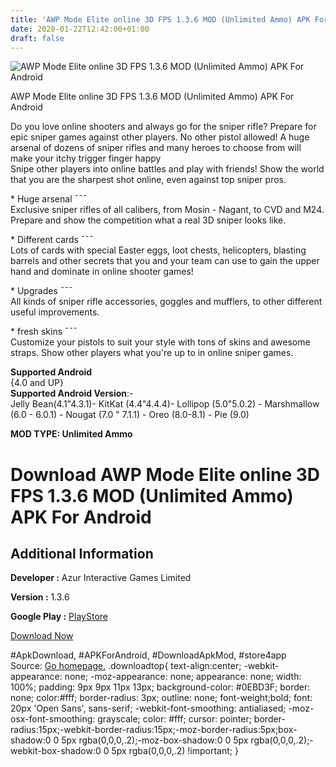 ```yaml
---
title: 'AWP Mode Elite online 3D FPS 1.3.6 MOD (Unlimited Ammo) APK For Android'
date: 2020-01-22T12:42:00+01:00
draft: false
---
```


![AWP Mode Elite online 3D FPS 1.3.6 MOD (Unlimited Ammo) APK For Android](https://i1.wp.com/apkhome.net/wp-content/uploads/2020/01/AWP-Mode-Elite-online-3D-FPS1.3.6-MOD-Unlimited-Ammo.jpg "AWP Mode Elite online 3D FPS 1.3.6 MOD (Unlimited Ammo) APK For Android")

  

AWP Mode Elite online 3D FPS 1.3.6 MOD (Unlimited Ammo) APK For Android

Do you love online shooters and always go for the sniper rifle? Prepare for epic sniper games against other players. No other pistol allowed! A huge arsenal of dozens of sniper rifles and many heroes to choose from will make your itchy trigger finger happy  
Snipe other players into online battles and play with friends! Show the world that you are the sharpest shot online, even against top sniper pros.

\* Huge arsenal ¯¯¯  
Exclusive sniper rifles of all calibers, from Mosin - Nagant, to CVD and M24. Prepare and show the competition what a real 3D sniper looks like.

\* Different cards ¯¯¯  
Lots of cards with special Easter eggs, loot chests, helicopters, blasting barrels and other secrets that you and your team can use to gain the upper hand and dominate in online shooter games!

\* Upgrades ¯¯¯  
All kinds of sniper rifle accessories, goggles and mufflers, to other different useful improvements.

\* fresh skins ¯¯¯  
Customize your pistols to suit your style with tons of skins and awesome straps. Show other players what you're up to in online sniper games.

**Supported Android**  
{4.0 and UP}  
**Supported Android Version**:-  
Jelly Bean(4.1"4.3.1)- KitKat (4.4"4.4.4)- Lollipop (5.0"5.0.2) - Marshmallow (6.0 - 6.0.1) - Nougat (7.0 " 7.1.1) - Oreo (8.0-8.1) - Pie (9.0)

**MOD TYPE: Unlimited Ammo**

Download AWP Mode Elite online 3D FPS 1.3.6 MOD (Unlimited Ammo) APK For Android
================================================================================

Additional Information
----------------------

**Developer :** Azur Interactive Games Limited

**Version :** 1.3.6

**Google Play :** [PlayStore](https://play.google.com/store/apps/details?id=com.alphainteractive.sniperawpshooter)

  

[Download Now](https://store4app.co/post/awp-mode-elite-online-3d-fps-1-3-6-mod-unlimited-ammo-apk-for-android_1579688803)

  
#ApkDownload, #APKForAndroid, #DownloadApkMod, #store4app  
Source: [Go homepage.](https://store4app.co/post/awp-mode-elite-online-3d-fps-1-3-6-mod-unlimited-ammo-apk-for-android_1579688803) .downloadtop{ text-align:center; -webkit-appearance: none; -moz-appearance: none; appearance: none; width: 100%; padding: 9px 9px 11px 13px; background-color: #0EBD3F; border: none; color:#fff; border-radius: 3px; outline: none; font-weight;bold; font: 20px 'Open Sans', sans-serif; -webkit-font-smoothing: antialiased; -moz-osx-font-smoothing: grayscale; color: #fff; cursor: pointer; border-radius:15px;-webkit-border-radius:15px;-moz-border-radius:5px;box-shadow:0 0 5px rgba(0,0,0,.2);-moz-box-shadow:0 0 5px rgba(0,0,0,.2);-webkit-box-shadow:0 0 5px rgba(0,0,0,.2) !important; }